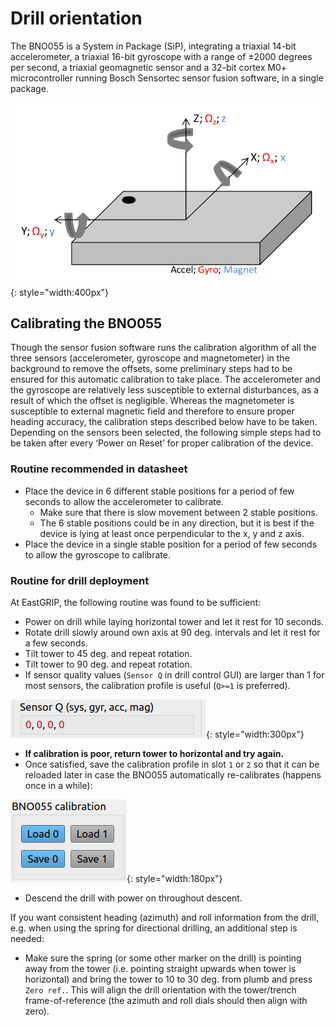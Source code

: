 # Drill orientation

The BNO055 is a System in Package (SiP), integrating a triaxial 14-bit accelerometer, a triaxial 16-bit gyroscope with a range of ±2000 degrees per second, a triaxial geomagnetic sensor and a 32-bit cortex M0+ microcontroller running Bosch Sensortec sensor fusion software, in a single package.

![](https://raw.githubusercontent.com/nicholasmr/surface-unit/main/docs/orientation/BNO055.png#center){: style="width:400px"}

## Calibrating the BNO055

Though the sensor fusion software runs the calibration algorithm of all the three sensors (accelerometer, gyroscope and magnetometer) in the background to remove the offsets, some preliminary steps had to be ensured for this automatic calibration to take place.
The accelerometer and the gyroscope are relatively less susceptible to external disturbances, as a result of which the offset is negligible. Whereas the magnetometer is susceptible to external magnetic field and therefore to ensure proper heading accuracy, the calibration steps described below have to be taken.
Depending on the sensors been selected, the following simple steps had to be taken after every ‘Power on Reset’ for proper calibration of the device.

### Routine recommended in datasheet

* Place the device in 6 different stable positions for a period of few seconds to allow the accelerometer to calibrate.
    * Make sure that there is slow movement between 2 stable positions.
    * The 6 stable positions could be in any direction, but it is best if the device is lying at least once perpendicular to the x, y and z axis.
* Place the device in a single stable position for a period of few seconds to allow the gyroscope to calibrate.

### Routine for drill deployment

At EastGRIP, the following routine was found to be sufficient:

* Power on drill while laying horizontal tower and let it rest for 10 seconds.
* Rotate drill slowly around own axis at 90 deg. intervals and let it rest for a few seconds.
* Tilt tower to 45 deg. and repeat rotation.
* Tilt tower to 90 deg. and repeat rotation.
* If sensor quality values (`Sensor Q` in drill control GUI) are larger than 1 for most sensors, the calibration profile is useful (`Q>=1` is preferred).

![](https://raw.githubusercontent.com/nicholasmr/surface-unit/main/docs/orientation/Q.png){: style="width:300px"}

* <b>If calibration is poor, return tower to horizontal and try again.</b>
* Once satisfied, save the calibration profile in slot `1` or `2` so that it can be reloaded later in case the BNO055 automatically re-calibrates (happens once in a while):

![](https://raw.githubusercontent.com/nicholasmr/surface-unit/main/docs/orientation/saveload.png){: style="width:180px"}

* Descend the drill with power on throughout descent.

If you want consistent heading (azimuth) and roll information from the drill, e.g. when using the spring for directional drilling, an additional step is needed:

* Make sure the spring (or some other marker on the drill) is pointing away from the tower (i.e. pointing straight upwards when tower is horizontal) and bring the tower to 10 to 30 deg. from plumb and press `Zero ref.`. 
This will align the drill orientation with the tower/trench frame-of-reference (the azimuth and roll dials should then align with zero).


<!-- ![](https://raw.githubusercontent.com/nicholasmr/surface-unit/main/docs/orientation/values.png){: style="width:150px"} -->

